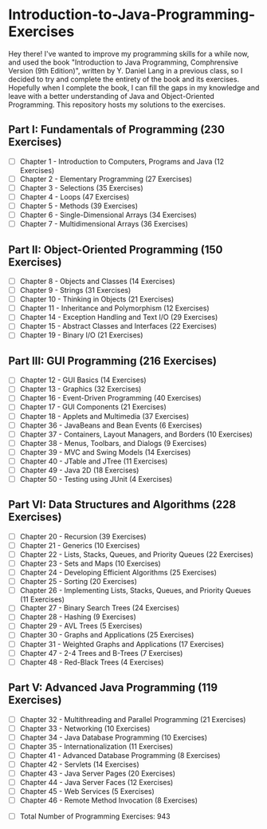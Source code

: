 # Introduction-to-Java-Programming-Exercises

Hey there! I've wanted to improve my programming skills for a while now, and used the book "Introduction to Java Programming, Comphrensive Version (9th Edition)", written by Y. Daniel Lang in a previous class, so I decided to try and complete the entirety of the book and its exercises. Hopefully when I complete the book, I can fill the gaps in my knowledge and leave with a better understanding of Java and Object-Oriented Programming. This repository hosts my solutions to the exercises. 

## Part I: Fundamentals of Programming (230 Exercises)
* [ ] Chapter 1 - Introduction to Computers, Programs and Java (12 Exercises) 
* [ ] Chapter 2 - Elementary Programming (27 Exercises)
* [ ] Chapter 3 - Selections (35 Exercises)
* [ ] Chapter 4 - Loops (47 Exercises)
* [ ] Chapter 5 - Methods (39 Exercises)
* [ ] Chapter 6 - Single-Dimensional Arrays (34 Exercises)
* [ ] Chapter 7 - Multidimensional Arrays (36 Exercises)

## Part II: Object-Oriented Programming (150 Exercises)
* [ ] Chapter 8 - Objects and Classes (14 Exercises)
* [ ] Chapter 9 - Strings (31 Exercises)
* [ ] Chapter 10 - Thinking in Objects (21 Exercises)
* [ ] Chapter 11 - Inheritance and Polymorphism (12 Exercises)
* [ ] Chapter 14 - Exception Handling and Text I/O (29 Exercises)
* [ ] Chapter 15 - Abstract Classes and Interfaces (22 Exercises)
* [ ] Chapter 19  - Binary I/O (21 Exercises)

## Part III: GUI Programming (216 Exercises)
* [ ] Chapter 12 - GUI Basics (14 Exercises)
* [ ] Chapter 13 - Graphics (32 Exercises)
* [ ] Chapter 16 - Event-Driven Programming (40 Exercises)
* [ ] Chapter 17 - GUI Components (21 Exercises)
* [ ] Chapter 18 - Applets and Multimedia (37 Exercises)
* [ ] Chapter 36 - JavaBeans and Bean Events (6 Exercises)
* [ ] Chapter 37 - Containers, Layout Managers, and Borders (10 Exercises)
* [ ] Chapter 38 - Menus, Toolbars, and Dialogs (9 Exercises)
* [ ] Chapter 39 - MVC and Swing Models (14 Exercises)
* [ ] Chapter 40 - JTable and JTree (11 Exercises)
* [ ] Chapter 49 - Java 2D (18 Exercises)
* [ ] Chapter 50 - Testing using JUnit (4 Exercises)

## Part VI: Data Structures and Algorithms (228 Exercises)
* [ ] Chapter 20 - Recursion (39 Exercises)
* [ ] Chapter 21 - Generics (10 Exercises)
* [ ] Chapter 22 - Lists, Stacks, Queues, and Priority Queues (22 Exercises)
* [ ] Chapter 23 - Sets and Maps (10 Exercises)
* [ ] Chapter 24 - Developing Efficient Algorithms (25 Exercises)
* [ ] Chapter 25 - Sorting (20 Exercises)
* [ ] Chapter 26 - Implementing Lists, Stacks, Queues, and Priority Queues (11 Exercises)
* [ ] Chapter 27 - Binary Search Trees (24 Exercises)
* [ ] Chapter 28 - Hashing (9 Exercises)
* [ ] Chapter 29 - AVL Trees (5 Exercises)
* [ ] Chapter 30 - Graphs and Applications (25 Exercises)
* [ ] Chapter 31 - Weighted Graphs and Applications (17 Exercises)
* [ ] Chapter 47 - 2-4 Trees and B-Trees (7 Exercises)
* [ ] Chapter 48 - Red-Black Trees (4 Exercises)

## Part V: Advanced Java Programming (119 Exercises)
* [ ] Chapter 32 - Multithreading and Parallel Programming (21 Exercises)
* [ ] Chapter 33 - Networking (10 Exercises)
* [ ] Chapter 34 - Java Database Programming (10 Exercises)
* [ ] Chapter 35 - Internationalization (11 Exercises)
* [ ] Chapter 41 - Advanced Database Programming (8 Exercises)
* [ ] Chapter 42 - Servlets (14 Exercises)
* [ ] Chapter 43 - Java Server Pages (20 Exercises)
* [ ] Chapter 44 - Java Server Faces (12 Exercises)
* [ ] Chapter 45 - Web Services (5 Exercises)
* [ ] Chapter 46 - Remote Method Invocation (8 Exercises)

- [ ] Total Number of Programming Exercises: 943
